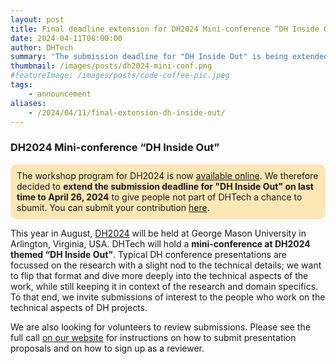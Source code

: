 ```yaml
---
layout: post
title: Final deadline extension for DH2024 Mini-conference “DH Inside Out”
date: 2024-04-11T08:00:00
author: DHTech
summary: 'The submission deadline for "DH Inside Out" is being extended one last time to April 26, 2024 to give people outside of the DHTech community a chance to submit.'
thumbnail: /images/posts/dh2024-mini-conf.png
#featureImage: /images/posts/code-coffee-pic.jpeg
tags:
    - announcement
aliases:
    - /2024/04/11/final-extension-dh-inside-out/
---
```




### DH2024 Mini-conference “DH Inside Out”

<div style="background-color: #ffe6b5; padding: 10px; border-radius: 10px">
The workshop program for DH2024 is now <a target="_blank" href="https://dh2024.adho.org/program/workshops/">available online</a>. We therefore decided to <b>extend the submission deadline for "DH Inside Out" on last time to April 26, 2024</b> to give people not part of DHTech a chance to sbumit. You can submit your contribution <a target="_blank" href="https://form.jotform.com/233466066208053">here</a>.
</div>

This year in August, [DH2024](https://dh2024.adho.org/) will be held at George Mason University in Arlington, Virginia, USA. DHTech will hold a **mini-conference at DH2024 themed “DH Inside Out”**. Typical DH conference presentations are focussed on the research with a slight nod to the technical details; we want to flip that format and dive more deeply into the technical aspects of the work, while still keeping it in context of the research and domain specifics. To that end, we invite submissions of interest to the people who work on the technical aspects of DH projects. 

We are also looking for volunteers to review submissions. Please see the full call [on our website](/blog/2023/12/19/dh-inside-out-dh2024/) for instructions on how to submit presentation proposals and on how to sign up as a reviewer.



